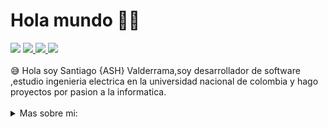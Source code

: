 # Hola mundo 👋😉
<img src="https://i.imgur.com/4DTLG5s.png" />
<a href="https://www.linkedin.com/in/santiago-valderrama-monroy-39a98422a/">
<img src="https://img.shields.io/badge/LinkedIn-0077B5?style=for-the-badge&logo=linkedin&logoColor=white" />
</a>
<a href="https://discordapp.com/channels/@me/962551652009787422/">
<img src="https://img.shields.io/badge/Discord-5865F2?style=for-the-badge&logo=discord&logoColor=white" />
</a>
<a href="mailto:savalderrama@unal.edu.co">
<img src="https://img.shields.io/badge/Gmail-D14836?style=for-the-badge&logo=gmail&logoColor=white" />
</a>
<br>
<br>
😅 Hola soy Santiago {ASH} Valderrama,soy desarrollador de software ,estudio ingenieria electrica en la universidad nacional de colombia y hago proyectos por pasion a la informatica.
<br>
<br>
<details>
  <summary>Mas sobre mi: </summary>
  
  ## Indice
  1. Mis proyectos
     * Pancracho : Exploit de whatsapp ilimitado para navegar por internet sin usar datos.
     * <a href="https://colombianvirtualreality.com">Colombian Virtual Reality</a>: Servidor de GTA:SA y fundacion social.
     * <a href="https://github.com/ASHVALDE/FireBank">FireBank</a>: Servidor de analisis de transacciones bancarias y uno de los mejores proyectos para la Hackaton Ignite de prometeo, la api mas importante para openbanking de latinoamerica https://prometeoapi.com.
     * <a href="https://youtu.be/s9fQbUwiynE">XUA</a> : Aplicativo de android para encontrar la mejor ruta de bicicleta usando algoritmos de pathfinding.
     * TRPS : Alternativa ecologica a los tragamonedas para incentivar a los niños a reciclar.
     * Landmark Face Detector ( Proximamente )
     
</details>


